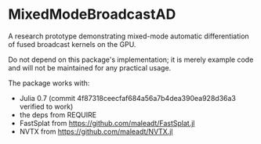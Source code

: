 # MixedModeBroadcastAD

A research prototype demonstrating mixed-mode automatic differentiation of fused broadcast
kernels on the GPU.

Do not depend on this package's implementation; it is merely example code and will not be
maintained for any practical usage.

The package works with:

- Julia 0.7 (commit 4f87318ceecfaf684a56a7b4dea390ea928d36a3 verified to work)
- the deps from REQUIRE
- FastSplat from https://github.com/maleadt/FastSplat.jl
- NVTX from https://github.com/maleadt/NVTX.jl
